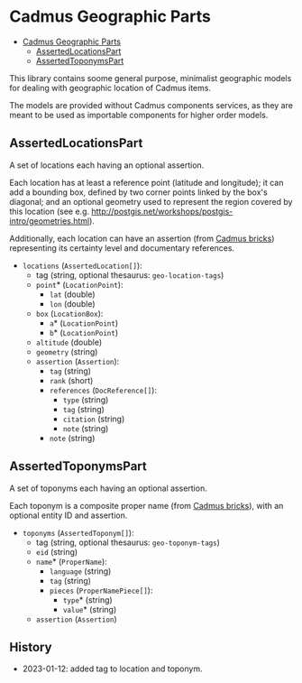 # Cadmus Geographic Parts

- [Cadmus Geographic Parts](#cadmus-geographic-parts)
  - [AssertedLocationsPart](#assertedlocationspart)
  - [AssertedToponymsPart](#assertedtoponymspart)

This library contains soome general purpose, minimalist geographic models for dealing with geographic location of Cadmus items.

The models are provided without Cadmus components services, as they are meant to be used as importable components for higher order models.

## AssertedLocationsPart

A set of locations each having an optional assertion.

Each location has at least a reference point (latitude and longitude); it can add a bounding box, defined by two corner points linked by the box's diagonal; and an optional geometry used to represent the region covered by this location (see e.g. <http://postgis.net/workshops/postgis-intro/geometries.html>).

Additionally, each location can have an assertion (from [Cadmus bricks](https://github.com/vedph/cadmus-bricks)) representing its certainty level and documentary references.

- `locations` (`AssertedLocation[]`):
  - tag (string, optional thesaurus: `geo-location-tags`)
  - `point`\* (`LocationPoint`):
    - `lat` (double)
    - `lon` (double)
  - `box` (`LocationBox`):
    - `a`\* (`LocationPoint`)
    - `b`\* (`LocationPoint`)
  - `altitude` (double)
  - `geometry` (string)
  - `assertion` (`Assertion`):
    - `tag` (string)
    - `rank` (short)
    - `references` (`DocReference[]`):
      - `type` (string)
      - `tag` (string)
      - `citation` (string)
      - `note` (string)
    - `note` (string)

## AssertedToponymsPart

A set of toponyms each having an optional assertion.

Each toponym is a composite proper name (from [Cadmus bricks](https://github.com/vedph/cadmus-bricks)), with an optional entity ID and assertion.

- `toponyms` (`AssertedToponym[]`):
  - tag (string, optional thesaurus: `geo-toponym-tags`)
  - `eid` (string)
  - `name`\* (`ProperName`):
    - `language` (string)
    - `tag` (string)
    - `pieces` (`ProperNamePiece[]`):
      - `type`\* (string)
      - `value`\* (string)
  - `assertion` (`Assertion`)

## History

- 2023-01-12: added tag to location and toponym.
